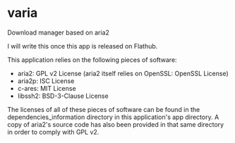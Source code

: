 # varia
Download manager based on aria2

I will write this once this app is released on Flathub.

This application relies on the following pieces of software:
- aria2: GPL v2 License (aria2 itself relies on OpenSSL: OpenSSL License)
- aria2p: ISC License
- c-ares: MIT License
- libssh2: BSD-3-Clause License

The licenses of all of these pieces of software can be found in the dependencies_information directory in this application's app directory. A copy of aria2's source code has also been provided in that same directory in order to comply with GPL v2.

